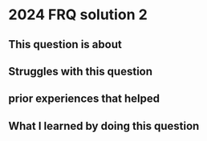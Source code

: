 # 2024 FRQ solution 2

## This question is about

## Struggles with this question

## prior experiences that helped

## What I learned by doing this question 
